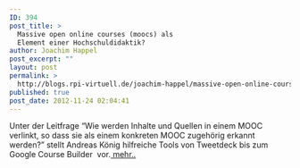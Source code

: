 ```yaml
---
ID: 394
post_title: >
  Massive open online courses (moocs) als
  Element einer Hochschuldidaktik?
author: Joachim Happel
post_excerpt: ""
layout: post
permalink: >
  http://blogs.rpi-virtuell.de/joachim-happel/massive-open-online-courses-moocs-als-element-einer-hochschuldidaktik-lernblog/
published: true
post_date: 2012-11-24 02:04:41
---
```

<p>
	Unter der Leitfrage &ldquo;Wie werden Inhalte und Quellen in einem MOOC verlinkt, so dass sie als einem konkreten MOOC zugeh&ouml;rig erkannt werden?&rdquo; stellt Andreas K&ouml;nig hilfreiche Tools von Tweetdeck bis zum Google Course Builder&nbsp; vor.<a href="http://www.lernblog.ch/massive-open-online-courses-moocs-als-element-einer-hochschuldidaktik/"> mehr..</a>
</p>